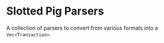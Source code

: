 # Slotted Pig Parsers
A collection of parsers to convert from various formats into a `Vec<Transaction>`.
